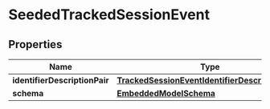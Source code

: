 
# SeededTrackedSessionEvent

## Properties
Name | Type | Description | Notes
------------ | ------------- | ------------- | -------------
**identifierDescriptionPair** | [**TrackedSessionEventIdentifierDescriptionPairs**](TrackedSessionEventIdentifierDescriptionPairs.md) |  | 
**schema** | [**EmbeddedModelSchema**](EmbeddedModelSchema.md) |  |  [optional]



